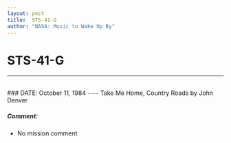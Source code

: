 ```yaml
---
layout: post
title:  STS-41-G
author: "NASA: Music to Wake Up By"
---
```


# STS-41-G
----
<br/>
### DATE: October 11, 1984
----
Take Me Home, Country Roads by John Denver

##### Comment:
* No mission comment
